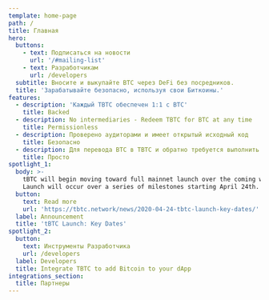 ```yaml
---
template: home-page
path: /
title: Главная
hero:
  buttons:
    - text: Подписаться на новости
      url: '/#mailing-list'
    - text: Разработчикам
      url: /developers
  subtitle: Вносите и выкупайте BTC через DeFi без посредников.
  title: 'Зарабатывайте безопасно, используя свои Биткоины.'
features:
  - description: 'Каждый TBTC обеспечен 1:1 с BTC'
    title: Backed
  - description: No intermediaries - Redeem TBTC for BTC at any time
    title: Permissionless
  - description: Проверено аудиторами и имеет открытый исходный код
    title: Безопасно
  - description: Для перевода BTC в TBTC и обратно требуется выполнить всего 3 шага
    title: Просто
spotlight_1:
  body: >-
    tBTC will begin moving toward full mainnet launch over the coming weeks.
    Launch will occur over a series of milestones starting April 24th.
  button:
    text: Read more
    url: 'https://tbtc.network/news/2020-04-24-tbtc-launch-key-dates/'
  label: Announcement
  title: 'tBTC Launch: Key Dates'
spotlight_2:
  button:
    text: Инструменты Разработчика
    url: /developers
  label: Developers
  title: Integrate TBTC to add Bitcoin to your dApp
integrations_section:
  title: Партнеры
---
```


